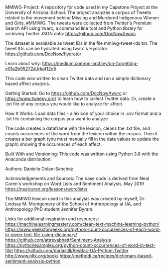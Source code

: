 MMIWG-Project:
A repository for code used in my Capstone Project at the University of Arizona iSchool. The project analyzes a corpus of Tweets related to the movement behind Missing and Murdered Indigenous Women and Girls, #MMIWG. The tweets were collected from Twitter's Premium Search API using twarc, a command line tool and Python library for archiving Twitter JSON data: https://github.com/DocNow/twarc

The dataset is avaialable as tweet IDs in the file mmiwg-tweet-ids.txt. The tweet IDs can be hydrated using twarc's Hydrator: https://github.com/DocNow/hydrator

Learn about why: https://medium.com/on-archivy/on-forgetting-e01a2b95272#.lrkof12q5



This code was written to clean Twitter data and run a simple dictionary based affect analysis.

Getting Started:
Go to https://github.com/DocNow/twarc or https://www.tweepy.org/ to learn how to collect Twitter data. Or, create a .txt file of any corpus you would like to analyze for affect.

How It Works:
Load data files - a lexicon of your choice in .csv format and a .txt file containing the corpus you want to analyze

The code creates a dataframe with the lexicon, cleans the .txt file, and counts occurences of the word from the lexicon within the corpus. Then it creates a bar graph (you must manually fill in the data values to update the graph) showing the occurences of each affect.

Built With and Versioning:
This code was written using Python 3.8 with the Anaconda distribution.

Authors:
Danielle Dolan-Sanchez

Acknowledgements and Sources:
The base code is derived from Neal Caren's workshop on Word Lists and Sentiment Analysis, May 2019
https://nealcaren.org/lessons/wordlists/

The MMIWG lexicon used in this analysis was created by myself, Dr. Lindsay M. Montgomery of the School of Anthropology at UA, and Anthropology PhD student Jennifer Byram.

Links for additional inspiration and resources:
https://machinelearningmastery.com/clean-text-machine-learning-python/
https://www.geeksforgeeks.org/python-count-occurrences-of-each-word-in-given-text-file-using-dictionary/
https://github.com/attreyabhatt/Sentiment-Analysis
https://pythonexamples.org/python-count-occurrences-of-word-in-text-file/
https://github.com/darlastill/ResBaz-UA-Python-Twitter
http://www.nltk.org/book/
https://methodi.ca/recipes/dictionary-based-sentiment-analysis-python
